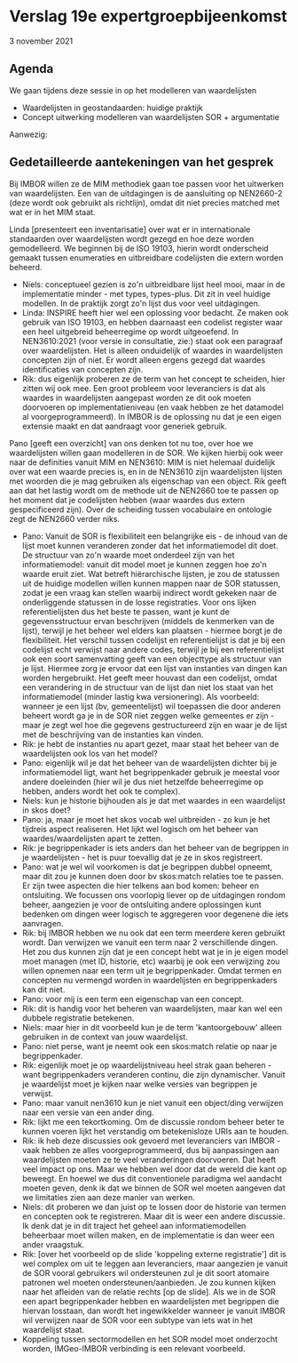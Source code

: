 # Verslag 19e expertgroepbijeenkomst
3 november 2021

## Agenda
We gaan tijdens deze sessie in op het modelleren van waardelijsten
- Waardelijsten in geostandaarden: huidige praktijk
- Concept uitwerking modelleren van waardelijsten SOR + argumentatie

Aanwezig: 

## Gedetailleerde aantekeningen van het gesprek

Bij IMBOR willen ze de MIM methodiek gaan toe passen voor het uitwerken van waardelijsten. Een van de uitdagingen is de aansluiting op NEN2660-2 (deze wordt ook gebruikt als richtlijn), omdat dit niet precies matched met wat er in het MIM staat. 

Linda [presenteert een inventarisatie] over wat er in internationale standaarden over waardelijsten wordt gezegd en hoe deze worden gemodelleerd. We beginnen bij de ISO 19103, hierin wordt onderscheid gemaakt tussen enumeraties en uitbreidbare codelijsten die extern worden beheerd. 
- Niels: conceptueel gezien is zo'n uitbreidbare lijst heel mooi, maar in de implementatie minder - met types, types-plus. Dit zit in veel huidige modellen. In de praktijk zorgt zo'n lijst dus voor veel uitdagingen. 
- Linda:  INSPIRE heeft hier wel een oplossing voor bedacht. Ze maken ook gebruik van ISO 19103, en hebben daarnaast een codelist register waar een heel uitgebreid beheerregime op wordt uitgeoefend. In NEN3610:2021 (voor versie in consultatie, zie:) staat ook een paragraaf over waardelijsten. Het is alleen onduidelijk of waardes in waardelijsten concepten zijn of niet. Er wordt alleen ergens gezegd dat waardes identificaties van concepten zijn. 
- Rik: dus eigenlijk proberen ze de term van het concept te scheiden, hier zitten wij ook mee. Een groot probleem voor leveranciers is dat als waardes in waardelijsten aangepast worden ze dit ook moeten doorvoeren op implementatieniveau (en vaak hebben ze het datamodel al voorgeprogrammeerd). In IMBOR is de oplossing nu dat je een eigen extensie maakt en dat aandraagt voor generiek gebruik.

Pano [geeft een overzicht] van ons denken tot nu toe, over hoe we waardelijsten willen gaan modelleren in de SOR. We kijken hierbij ook weer naar de definities vanuit MIM en NEN3610: MIM is niet helemaal duidelijk over wat een waarde precies is, en in de NEN3610 zijn waardelijsten lijsten met woorden die je mag gebruiken als eigenschap van een object. Rik geeft aan dat het lastig wordt om de methode uit de NEN2660 toe te passen op het moment dat je codelijsten hebben (waar waardes dus extern gespecificeerd zijn). Over de scheiding tussen vocabulaire en ontologie zegt de NEN2660 verder niks.

- Pano: Vanuit de SOR is flexibiliteit een belangrijke eis - de inhoud van de lijst moet kunnen veranderen zonder dat het informatiemodel dit doet. De structuur van zo'n waarde moet onderdeel zijn van het informatiemodel: vanuit dit model moet je kunnen zeggen hoe zo'n waarde eruit ziet. Wat betreft hiërarchische lijsten, je zou de statussen uit de huidige modellen willen kunnen mappen naar de SOR statussen, zodat je een vraag kan stellen waarbij indirect wordt gekeken naar de onderliggende statussen in de losse registraties. Voor ons lijken referentielijsten dus het beste te passen, want je kunt de gegevensstructuur ervan beschrijven (middels de kenmerken van de lijst), terwijl je het beheer wel elders kan plaatsen - hiermee borgt je de flexibiliteit. Het verschil tussen codelijst en referentielijst is dat je bij een codelijst echt verwijst naar andere codes, terwijl je bij een referentielijst ook een soort samenvatting geeft van een objecttype als structuur van je lijst. Hiermee zorg je ervoor dat een lijst van instanties van dingen kan worden hergebruikt. Het geeft meer houvast dan een codelijst, omdat een verandering in de structuur van de lijst dan niet los staat van het informatiemodel (minder lastig kwa versionering).
Als voorbeeld: wanneer je een lijst (bv, gemeentelijst) wil toepassen die door anderen beheert wordt ga je in de SOR niet zeggen welke gemeentes er zijn - maar je zegt wel hoe die gegevens gestructureerd zijn en waar je de lijst met de beschrijving van de instanties kan vinden.
- Rik: je hebt de instanties nu apart gezet, maar staat het beheer van de waardelijsten ook los van het model?
- Pano: eigenlijk wil je dat het beheer van de waardelijsten dichter bij je informatiemodel ligt, want het begrippenkader gebruik je meestal voor andere doeleinden (hier wil je dus niet hetzelfde beheerregime op hebben, anders wordt het ook te complex). 
- Niels: kun je historie bijhouden als je dat met waardes in een waardelijst in skos doet?
- Pano: ja, maar je moet het skos vocab wel uitbreiden - zo kun je het tijdreis aspect realiseren. Het lijkt wel logisch om het beheer van waardes/waardelijsten apart te zetten.
- Rik: je begrippenkader is iets anders dan het beheer van de begrippen in je waardelijsten - het is puur toevallig dat je ze in skos registreert. 
- Pano: wat je wel wil voorkomen is dat je begrippen dubbel opneemt, maar dit zou je kunnen doen door bv skos:match relaties toe te passen. 
Er zijn twee aspecten die hier telkens aan bod komen: beheer en ontsluiting. We focussen ons voorlopig liever op de uitdagingen rondom beheer, aangezien je voor de ontsluiting andere oplossingen kunt bedenken om dingen weer logisch te aggregeren voor degenene die iets aanvragen. 
- Rik: bij IMBOR hebben we nu ook dat een term meerdere keren gebruikt wordt. Dan verwijzen we vanuit een term naar 2 verschillende dingen. Het zou dus kunnen zijn dat je een concept hebt wat je in je eigen model moet managen (met ID, historie, etc) waarbij je ook een verwijzing zou willen opnemen naar een term uit je begrippenkader. Omdat termen en concepten nu vermengd worden in waardelijsten en begrippenkaders kan dit niet. 
- Pano: voor mij is een term een eigenschap van een concept. 
- Rik: dit is handig voor het beheren van waardelijsten, maar kan wel een dubbele registratie betekenen.
- Niels: maar hier in dit voorbeeld kun je de term 'kantoorgebouw' alleen gebruiken in de context van jouw waardelijst. 
- Pano: niet perse, want je neemt ook een skos:match relatie op naar je begrippenkader. 
- Rik: eigenlijk moet je op waardelijstniveau heel strak gaan beheren - want begrippenkaders veranderen continu, die zijn dynamischer. Vanuit je waardelijst moet je kijken naar welke versies van begrippen je verwijst.
- Pano: maar vanuit nen3610 kun je niet vanuit een object/ding verwijzen naar een versie van een ander ding. 
- Rik: lijkt me een tekortkoming.
Om de discussie rondom beheer beter te kunnen voeren lijkt het verstandig om betekenisloze URIs aan te houden. 
- Rik: ik heb deze discussies ook gevoerd met leveranciers van IMBOR - vaak hebben ze alles voorgeprogrammeerd, dus bij aanpassingen aan waardelijsten moeten ze te veel veranderingen doorvoeren. Dat heeft veel impact op ons. Maar we hebben wel door dat de wereld die kant op beweegt. En hoewel we dus dit conventionele paradigma wel aandacht moeten geven, denk ik dat we binnen de SOR wel moeten aangeven dat we limitaties zien aan deze manier van werken.
- Niels: dit proberen we dan juist op te lossen door de historie van termen en concepten ook te registreren. Maar dit is weer een andere discussie. 
Ik denk dat je in dit traject het geheel aan informatiemodellen beheerbaar moet willen maken, en de implementatie is dan weer een ander vraagstuk. 
- Rik: [over het voorbeeld op de slide 'koppeling externe registratie'] dit is wel  complex om uit te leggen aan leveranciers, maar aangezien je vanuit de SOR vooral gebruikers wil ondersteunen zul je dit soort atomaire patronen wel moeten ondersteunen/aanbieden. Je zou kunnen kijken naar het afleiden van de relatie rechts [op de slide]. Als we in de SOR een apart begrippenkader hebben en waardelijsten met begrippen die hiervan losstaan, dan wordt het ingewikkelder wanneer je vanuit IMBOR wil verwijzen naar de SOR voor een subtype van iets wat in het waardelijst staat. 
- Koppeling tussen sectormodellen en het SOR model moet onderzocht worden, IMGeo-IMBOR verbinding is een relevant voorbeeld. 
